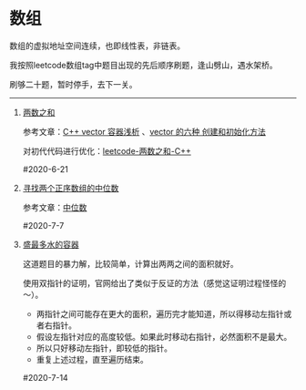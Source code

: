 # 数组
数组的虚拟地址空间连续，也即线性表，非链表。

我按照leetcode数组tag中题目出现的先后顺序刷题，逢山劈山，遇水架桥。

刷够二十题，暂时停手，去下一关。

---

1. [两数之和](https://leetcode-cn.com/problems/two-sum/)

   参考文章：[C++ vector 容器浅析](https://www.runoob.com/w3cnote/cpp-vector-container-analysis.html) 、[vector 的六种 创建和初始化方法](https://blog.csdn.net/veghlreywg/article/details/80400382)

   对初代代码进行优化：[leetcode-两数之和-C++](https://blog.csdn.net/cat1992/article/details/80372617#commentBox)
   
   #2020-6-21

2. [寻找两个正序数组的中位数](https://leetcode-cn.com/problems/median-of-two-sorted-arrays/)

   参考文章：[中位数](https://zh.wikipedia.org/wiki/%E4%B8%AD%E4%BD%8D%E6%95%B8)

   #2020-7-7

3. [盛最多水的容器](https://leetcode-cn.com/problems/container-with-most-water/)

   这道题目的暴力解，比较简单，计算出两两之间的面积就好。

   使用双指针的证明，官网给出了类似于反证的方法（感觉这证明过程怪怪的～）。

   * 两指针之间可能存在更大的面积，遍历完才能知道，所以得移动左指针或者右指针。
   * 假设左指针对应的高度较低。如果此时移动右指针，必然面积不是最大。
   * 所以只好移动左指针，即较低的指针。
   * 重复上述过程，直至遍历结束。

   #2020-7-14
